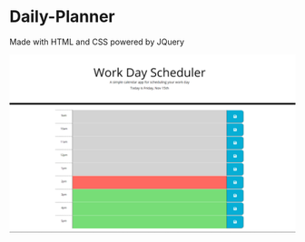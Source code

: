 # Daily-Planner

Made with HTML and CSS powered by JQuery

![image](https://raw.githubusercontent.com/BrockThigpen/Daily-Planner/master/assets/images/demo.png)
